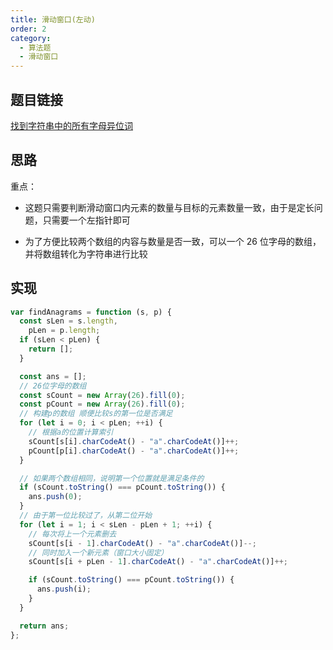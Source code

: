 ```yaml
---
title: 滑动窗口(左动)
order: 2
category:
  - 算法题
  - 滑动窗口
---
```


## 题目链接

[找到字符串中的所有字母异位词](https://leetcode.cn/problems/find-all-anagrams-in-a-string/description/)

## 思路

重点：

- 这题只需要判断滑动窗口内元素的数量与目标的元素数量一致，由于是定长问题，只需要一个左指针即可

- 为了方便比较两个数组的内容与数量是否一致，可以一个 26 位字母的数组，并将数组转化为字符串进行比较

## 实现

```js
var findAnagrams = function (s, p) {
  const sLen = s.length,
    pLen = p.length;
  if (sLen < pLen) {
    return [];
  }

  const ans = [];
  // 26位字母的数组
  const sCount = new Array(26).fill(0);
  const pCount = new Array(26).fill(0);
  // 构建p的数组 顺便比较s的第一位是否满足
  for (let i = 0; i < pLen; ++i) {
    // 根据a的位置计算索引
    sCount[s[i].charCodeAt() - "a".charCodeAt()]++;
    pCount[p[i].charCodeAt() - "a".charCodeAt()]++;
  }

  // 如果两个数组相同，说明第一个位置就是满足条件的
  if (sCount.toString() === pCount.toString()) {
    ans.push(0);
  }
  // 由于第一位比较过了，从第二位开始
  for (let i = 1; i < sLen - pLen + 1; ++i) {
    // 每次将上一个元素删去
    sCount[s[i - 1].charCodeAt() - "a".charCodeAt()]--;
    // 同时加入一个新元素（窗口大小固定）
    sCount[s[i + pLen - 1].charCodeAt() - "a".charCodeAt()]++;

    if (sCount.toString() === pCount.toString()) {
      ans.push(i);
    }
  }

  return ans;
};
```
